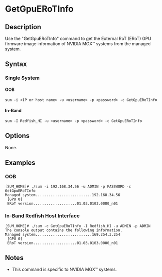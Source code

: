 # GetGpuERoTInfo

## Description

Use the "GetGpuERoTInfo" command to get the External RoT (ERoT) GPU firmware image information of NVIDIA MGX™ systems from the managed system.

## Syntax

### Single System

#### OOB
```
sum -i <IP or host name> -u <username> -p <password> -c GetGpuERoTInfo
```

#### In-Band
```
sum -I Redfish_HI -u <username> -p <password> -c GetGpuERoTInfo
```

## Options

None.

## Examples

### OOB
```
[SUM_HOME]# ./sum -i 192.168.34.56 -u ADMIN -p PASSWORD -c GetGpuERoTInfo
Managed system..........................192.168.34.56
 [GPU 0]
 ERoT version....................01.03.0103.0000_n01
```

### In-Band Redfish Host Interface
```
[SUM_HOME]# ./sum -c GetGpuERoTInfo -I Redfish_HI -u ADMIN -p ADMIN
The console output contains the following information.
Managed system..........................169.254.3.254
 [GPU 0]
 ERoT version....................01.03.0103.0000_n01
```

## Notes

- This command is specific to NVIDIA MGX™ systems.
